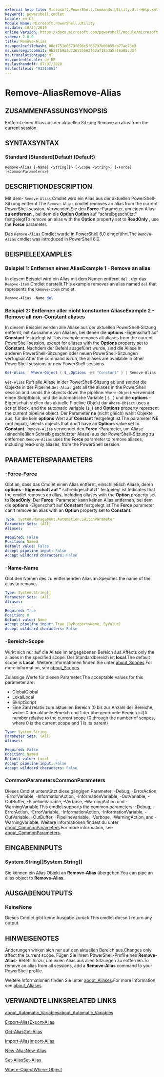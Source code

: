 ```yaml
---
external help file: Microsoft.PowerShell.Commands.Utility.dll-Help.xml
keywords: powershell,cmdlet
Locale: en-US
Module Name: Microsoft.PowerShell.Utility
ms.date: 10/24/2019
online version: https://docs.microsoft.com/powershell/module/microsoft.powershell.utility/remove-alias?view=powershell-6&WT.mc_id=ps-gethelp
schema: 2.0.0
title: Remove-Alias
ms.openlocfilehash: 08ef751e0573f896c5f63737b00b55ab77ae73e3
ms.sourcegitcommit: 9b28fb9a3d72655bb63f62af18b3a5af6a05cd3f
ms.translationtype: MT
ms.contentlocale: de-DE
ms.lasthandoff: 07/07/2020
ms.locfileid: "93216063"
---
```

# <span data-ttu-id="af10c-103">Remove-Alias</span><span class="sxs-lookup"><span data-stu-id="af10c-103">Remove-Alias</span></span>

## <span data-ttu-id="af10c-104">ZUSAMMENFASSUNG</span><span class="sxs-lookup"><span data-stu-id="af10c-104">SYNOPSIS</span></span>
<span data-ttu-id="af10c-105">Entfernt einen Alias aus der aktuellen Sitzung.</span><span class="sxs-lookup"><span data-stu-id="af10c-105">Remove an alias from the current session.</span></span>

## <span data-ttu-id="af10c-106">SYNTAX</span><span class="sxs-lookup"><span data-stu-id="af10c-106">SYNTAX</span></span>

### <span data-ttu-id="af10c-107">Standard (Standard)</span><span class="sxs-lookup"><span data-stu-id="af10c-107">Default (Default)</span></span>

```
Remove-Alias [-Name] <String[]> [-Scope <String>] [-Force] [<CommonParameters>]
```

## <span data-ttu-id="af10c-108">DESCRIPTION</span><span class="sxs-lookup"><span data-stu-id="af10c-108">DESCRIPTION</span></span>

<span data-ttu-id="af10c-109">Mit dem- `Remove-Alias` Cmdlet wird ein Alias aus der aktuellen PowerShell-Sitzung entfernt.</span><span class="sxs-lookup"><span data-stu-id="af10c-109">The `Remove-Alias` cmdlet removes an alias from the current PowerShell session.</span></span> <span data-ttu-id="af10c-110">Verwenden Sie den **Force** -Parameter, um einen Alias **zu entfernen** , bei dem die **Option Option** auf "schreibgeschützt" festgelegt</span><span class="sxs-lookup"><span data-stu-id="af10c-110">To remove an alias with the **Option** property set to **ReadOnly** , use the **Force** parameter.</span></span>

<span data-ttu-id="af10c-111">Das `Remove-Alias` Cmdlet wurde in PowerShell 6,0 eingeführt.</span><span class="sxs-lookup"><span data-stu-id="af10c-111">The `Remove-Alias` cmdlet was introduced in PowerShell 6.0.</span></span>

## <span data-ttu-id="af10c-112">BEISPIELE</span><span class="sxs-lookup"><span data-stu-id="af10c-112">EXAMPLES</span></span>

### <span data-ttu-id="af10c-113">Beispiel 1: Entfernen eines Alias</span><span class="sxs-lookup"><span data-stu-id="af10c-113">Example 1 - Remove an alias</span></span>

<span data-ttu-id="af10c-114">In diesem Beispiel wird ein Alias mit dem Namen entfernt `del` , der das `Remove-Item` Cmdlet darstellt.</span><span class="sxs-lookup"><span data-stu-id="af10c-114">This example removes an alias named `del` that represents the `Remove-Item` cmdlet.</span></span>

```powershell
Remove-Alias -Name del
```

### <span data-ttu-id="af10c-115">Beispiel 2: Entfernen aller nicht konstanten Aliase</span><span class="sxs-lookup"><span data-stu-id="af10c-115">Example 2 - Remove all non-Constant aliases</span></span>

<span data-ttu-id="af10c-116">In diesem Beispiel werden alle Aliase aus der aktuellen PowerShell-Sitzung entfernt, mit Ausnahme von Aliasen, bei denen die **options** -Eigenschaft auf **Constant** festgelegt ist.</span><span class="sxs-lookup"><span data-stu-id="af10c-116">This example removes all aliases from the current PowerShell session, except for aliases with the **Options** property set to **Constant**.</span></span> <span data-ttu-id="af10c-117">Nachdem der Befehl ausgeführt wurde, sind die Aliase in anderen PowerShell-Sitzungen oder neuen PowerShell-Sitzungen verfügbar.</span><span class="sxs-lookup"><span data-stu-id="af10c-117">After the command is run, the aliases are available in other PowerShell sessions or new PowerShell sessions.</span></span>

```powershell
Get-Alias | Where-Object { $_.Options -NE "Constant" } | Remove-Alias -Force
```

<span data-ttu-id="af10c-118">`Get-Alias` Ruft alle Aliase in der PowerShell-Sitzung ab und sendet die Objekte in der Pipeline.</span><span class="sxs-lookup"><span data-stu-id="af10c-118">`Get-Alias` gets all the aliases in the PowerShell session and sends the objects down the pipeline.</span></span>
<span data-ttu-id="af10c-119">`Where-Object` verwendet einen Skriptblock, und die automatische Variable ( `$_` ) und die **options** -Eigenschaft stellen das aktuelle Pipeline Objekt dar.</span><span class="sxs-lookup"><span data-stu-id="af10c-119">`Where-Object` uses a script block, and the automatic variable (`$_`) and **Options** property represent the current pipeline object.</span></span> <span data-ttu-id="af10c-120">Der Parameter **ne** (nicht gleich) wählt Objekte aus, für die kein **options** Wert auf **Constant** festgelegt ist.</span><span class="sxs-lookup"><span data-stu-id="af10c-120">The parameter **NE** (not equal), selects objects that don't have an **Options** value set to **Constant**.</span></span> <span data-ttu-id="af10c-121">`Remove-Alias` verwendet den **Force** -Parameter, um Aliase (einschließlich Schreib geschützter Aliase) aus der PowerShell-Sitzung zu entfernen.</span><span class="sxs-lookup"><span data-stu-id="af10c-121">`Remove-Alias` uses the **Force** parameter to remove aliases, including read-only aliases, from the PowerShell session.</span></span>

## <span data-ttu-id="af10c-122">PARAMETERS</span><span class="sxs-lookup"><span data-stu-id="af10c-122">PARAMETERS</span></span>

### <span data-ttu-id="af10c-123">-Force</span><span class="sxs-lookup"><span data-stu-id="af10c-123">-Force</span></span>

<span data-ttu-id="af10c-124">Gibt an, dass das Cmdlet einen Alias entfernt, einschließlich Aliase, deren **options** - **Eigenschaft auf "** schreibgeschützt" festgelegt ist.</span><span class="sxs-lookup"><span data-stu-id="af10c-124">Indicates that the cmdlet removes an alias, including aliases with the **Option** property set to **ReadOnly**.</span></span> <span data-ttu-id="af10c-125">Der **Force** -Parameter kann keinen Alias entfernen, bei dem die **options** -Eigenschaft auf **Constant** festgelegt ist.</span><span class="sxs-lookup"><span data-stu-id="af10c-125">The **Force** parameter can't remove an alias with an **Option** property set to **Constant**.</span></span>

```yaml
Type: System.Management.Automation.SwitchParameter
Parameter Sets: (All)
Aliases:

Required: False
Position: Named
Default value: False
Accept pipeline input: False
Accept wildcard characters: False
```

### <span data-ttu-id="af10c-126">-Name</span><span class="sxs-lookup"><span data-stu-id="af10c-126">-Name</span></span>

<span data-ttu-id="af10c-127">Gibt den Namen des zu entfernenden Alias an.</span><span class="sxs-lookup"><span data-stu-id="af10c-127">Specifies the name of the alias to remove.</span></span>

```yaml
Type: System.String[]
Parameter Sets: (All)
Aliases:

Required: True
Position: 0
Default value: None
Accept pipeline input: True (ByPropertyName, ByValue)
Accept wildcard characters: False
```

### <span data-ttu-id="af10c-128">-Bereich</span><span class="sxs-lookup"><span data-stu-id="af10c-128">-Scope</span></span>

<span data-ttu-id="af10c-129">Wirkt sich nur auf die Aliase im angegebenen Bereich aus.</span><span class="sxs-lookup"><span data-stu-id="af10c-129">Affects only the aliases in the specified scope.</span></span> <span data-ttu-id="af10c-130">Der Standardbereich ist **local**.</span><span class="sxs-lookup"><span data-stu-id="af10c-130">The default scope is **Local**.</span></span> <span data-ttu-id="af10c-131">Weitere Informationen finden Sie unter [about_Scopes](../microsoft.powershell.core/about/about_scopes.md).</span><span class="sxs-lookup"><span data-stu-id="af10c-131">For more information, see [about_Scopes](../microsoft.powershell.core/about/about_scopes.md).</span></span>

<span data-ttu-id="af10c-132">Zulässige Werte für diesen Parameter:</span><span class="sxs-lookup"><span data-stu-id="af10c-132">The acceptable values for this parameter are:</span></span>

- <span data-ttu-id="af10c-133">Global</span><span class="sxs-lookup"><span data-stu-id="af10c-133">Global</span></span>
- <span data-ttu-id="af10c-134">Lokal</span><span class="sxs-lookup"><span data-stu-id="af10c-134">Local</span></span>
- <span data-ttu-id="af10c-135">Skript</span><span class="sxs-lookup"><span data-stu-id="af10c-135">Script</span></span>
- <span data-ttu-id="af10c-136">Eine Zahl relativ zum aktuellen Bereich (0 bis zur Anzahl der Bereiche, wobei 0 der aktuelle Bereich und 1 der übergeordnete Bereich ist)</span><span class="sxs-lookup"><span data-stu-id="af10c-136">A number relative to the current scope (0 through the number of scopes, where 0 is the current scope and 1 is its parent)</span></span>

```yaml
Type: System.String
Parameter Sets: (All)
Aliases:

Required: False
Position: Named
Default value: Local
Accept pipeline input: False
Accept wildcard characters: False
```

### <span data-ttu-id="af10c-137">CommonParameters</span><span class="sxs-lookup"><span data-stu-id="af10c-137">CommonParameters</span></span>

<span data-ttu-id="af10c-138">Dieses Cmdlet unterstützt diese gängigen Parameter: -Debug, -ErrorAction, -ErrorVariable, -InformationAction, -InformationVariable, -OutVariable, -OutBuffer, -PipelineVariable, -Verbose, -WarningAction und -WarningVariable.</span><span class="sxs-lookup"><span data-stu-id="af10c-138">This cmdlet supports the common parameters: -Debug, -ErrorAction, -ErrorVariable, -InformationAction, -InformationVariable, -OutVariable, -OutBuffer, -PipelineVariable, -Verbose, -WarningAction, and -WarningVariable.</span></span> <span data-ttu-id="af10c-139">Weitere Informationen findest du unter [about_CommonParameters](https://go.microsoft.com/fwlink/?LinkID=113216).</span><span class="sxs-lookup"><span data-stu-id="af10c-139">For more information, see [about_CommonParameters](https://go.microsoft.com/fwlink/?LinkID=113216).</span></span>

## <span data-ttu-id="af10c-140">EINGABEN</span><span class="sxs-lookup"><span data-stu-id="af10c-140">INPUTS</span></span>

### <span data-ttu-id="af10c-141">System.String[]</span><span class="sxs-lookup"><span data-stu-id="af10c-141">System.String[]</span></span>

<span data-ttu-id="af10c-142">Sie können ein Alias Objekt an **Remove-Alias** übergeben.</span><span class="sxs-lookup"><span data-stu-id="af10c-142">You can pipe an alias object to **Remove-Alias**.</span></span>

## <span data-ttu-id="af10c-143">AUSGABEN</span><span class="sxs-lookup"><span data-stu-id="af10c-143">OUTPUTS</span></span>

### <span data-ttu-id="af10c-144">Keine</span><span class="sxs-lookup"><span data-stu-id="af10c-144">None</span></span>

<span data-ttu-id="af10c-145">Dieses Cmdlet gibt keine Ausgabe zurück.</span><span class="sxs-lookup"><span data-stu-id="af10c-145">This cmdlet doesn't return any output.</span></span>

## <span data-ttu-id="af10c-146">HINWEISE</span><span class="sxs-lookup"><span data-stu-id="af10c-146">NOTES</span></span>

<span data-ttu-id="af10c-147">Änderungen wirken sich nur auf den aktuellen Bereich aus.</span><span class="sxs-lookup"><span data-stu-id="af10c-147">Changes only affect the current scope.</span></span> <span data-ttu-id="af10c-148">Fügen Sie Ihrem PowerShell-Profil einen **Remove-Alias-** Befehl hinzu, um einen Alias aus allen Sitzungen zu entfernen.</span><span class="sxs-lookup"><span data-stu-id="af10c-148">To remove an alias from all sessions, add a **Remove-Alias** command to your PowerShell profile.</span></span>

<span data-ttu-id="af10c-149">Weitere Informationen finden Sie unter [about_Aliases](../microsoft.powershell.core/about/about_aliases.md).</span><span class="sxs-lookup"><span data-stu-id="af10c-149">For more information, see [about_Aliases](../microsoft.powershell.core/about/about_aliases.md).</span></span>

## <span data-ttu-id="af10c-150">VERWANDTE LINKS</span><span class="sxs-lookup"><span data-stu-id="af10c-150">RELATED LINKS</span></span>

[<span data-ttu-id="af10c-151">about_Automatic_Variables</span><span class="sxs-lookup"><span data-stu-id="af10c-151">about_Automatic_Variables</span></span>](../Microsoft.PowerShell.Core/About/about_Automatic_Variables.md)

[<span data-ttu-id="af10c-152">Export-Alias</span><span class="sxs-lookup"><span data-stu-id="af10c-152">Export-Alias</span></span>](Export-Alias.md)

[<span data-ttu-id="af10c-153">Get-Alias</span><span class="sxs-lookup"><span data-stu-id="af10c-153">Get-Alias</span></span>](Get-Alias.md)

[<span data-ttu-id="af10c-154">Import-Alias</span><span class="sxs-lookup"><span data-stu-id="af10c-154">Import-Alias</span></span>](Import-Alias.md)

[<span data-ttu-id="af10c-155">New-Alias</span><span class="sxs-lookup"><span data-stu-id="af10c-155">New-Alias</span></span>](New-Alias.md)

[<span data-ttu-id="af10c-156">Set-Alias</span><span class="sxs-lookup"><span data-stu-id="af10c-156">Set-Alias</span></span>](Set-Alias.md)

[<span data-ttu-id="af10c-157">Where-Object</span><span class="sxs-lookup"><span data-stu-id="af10c-157">Where-Object</span></span>](../Microsoft.PowerShell.Core/Where-Object.md)
